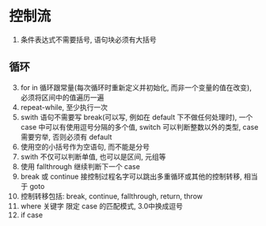 # 控制流

1. 条件表达式不需要括号, 语句块必须有大括号

## 循环

3. for in 循环跟常量(每次循环时重新定义并初始化, 而非一个变量的值在改变), 必须将区间中的值遍历一遍
5. repeat-while, 至少执行一次
6. swith 语句不需要写 break(可以写, 例如在 default 下不做任何处理时), 一个 case 中可以有使用逗号分隔的多个值, switch 可以判断整数以外的类型, case 需要穷举, 否则必须有 default
7. 使用空的小括号作为空语句, 而不能是分号
8. swith 不仅可以判断单值, 也可以是区间, 元组等
9. 使用 fallthrough 继续判断下一个 case
10. break 或 continue 接控制过程名字可以跳出多重循环或其他的控制转移, 相当于 goto
11. 控制转移包括: break, continue, fallthrough, return, throw
12. where 关键字 限定 case 的匹配模式, 3.0中换成逗号
12. if case
